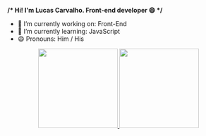 <strong>/* Hi! I'm Lucas Carvalho. Front-end developer 😄 */</strong>

- 🔭 I’m currently working on: Front-End
- 🌱 I’m currently learning: JavaScript
- 😄 Pronouns: Him / His

<div align="center">
  <a href="https://github.com/LucasCarvalho23">
  <img height="180em" src="https://github-readme-stats.vercel.app/api?username=LucasCarvalho23&show_icons=true&theme=tokyonight&include_all_commits=true&count_private=true"/>
  <img height="180em" src="https://github-readme-stats.vercel.app/api/top-langs/?username=LucasCarvalho23&layout=compact&langs_count=7&theme=tokyonight"/>
</div>



